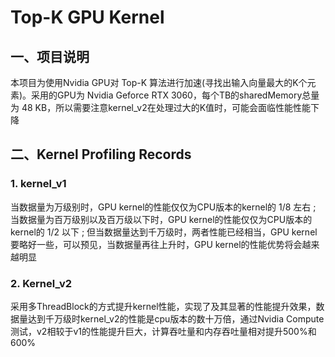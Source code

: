 # Top-K GPU Kernel

## 一、项目说明

本项目为使用Nvidia GPU对 Top-K 算法进行加速(寻找出输入向量最大的K个元素)。采用的GPU为 Nvidia Geforce RTX 3060，每个TB的sharedMemory总量为 48 KB，所以需要注意kernel_v2在处理过大的K值时，可能会面临性能性能下降

## 二、Kernel Profiling Records

### 1. kernel_v1

当数据量为万级别时，GPU kernel的性能仅仅为CPU版本的kernel的 1/8 左右  ; 当数据量为百万级别以及百万级以下时，GPU kernel的性能仅仅为CPU版本的kernel的 1/2 以下 ; 但当数据量达到千万级时，两者性能已经相当，GPU kernel要略好一些，可以预见，当数据量再往上升时，GPU kernel的性能优势将会越来越明显

### 2. Kernel_v2

采用多ThreadBlock的方式提升kernel性能，实现了及其显著的性能提升效果，数据量达到千万级时kernel_v2的性能是cpu版本的数十万倍，通过Nvidia Compute测试，v2相较于v1的性能提升巨大，计算吞吐量和内存吞吐量相对提升500%和600%

